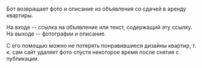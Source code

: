 Бот возвращает фото и описание из объявления со сдачей в аренду квартиры.

На входе -- ссылка на объявление или текст, содержащий эту ссылку.
На выходе -- фотографии и описание.

С его помощью можно не потерять понравившиеся дизайны квартир, т. к. сам сайт удаляет фото спустя некоторое время после снятия с публикации.
